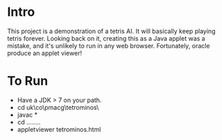 # Intro #
This project is a demonstration of a tetris AI. It will basically keep playing tetris forever.
Looking back on it, creating this as a Java applet was a mistake, and it's unlikely to run in any web browser. Fortunately, oracle produce an applet viewer!

# To Run #
- Have a JDK > 7 on your path.
- cd uk\co\pmacg\tetrominos\
- javac *
- cd ..\..\..\..
- appletviewer tetrominos.html
